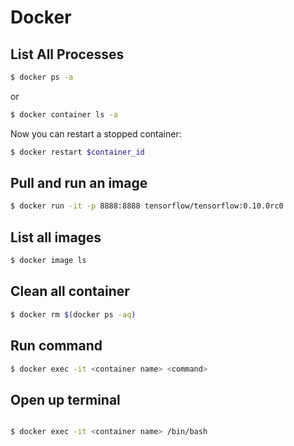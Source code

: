 # Docker

## List All Processes

```bash
$ docker ps -a
```

or

```bash
$ docker container ls -a
```

Now you can restart a stopped container:

```bash
$ docker restart $container_id
```

## Pull and run an image

```bash
$ docker run -it -p 8888:8888 tensorflow/tensorflow:0.10.0rc0
```

## List all images

```bash
$ docker image ls
```

## Clean all container

```bash
$ docker rm $(docker ps -aq)
```

## Run command

```bash
$ docker exec -it <container name> <command>
```

## Open up terminal

```bash

$ docker exec -it <container name> /bin/bash
```
